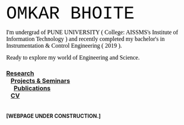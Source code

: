<body> 
<font size="50" style="font-family:courier;" color="Black">OMKAR BHOITE </font> 

</body> 

<br>


 <font size="3" style="font-family:roman;" color="Black"> I'm undergrad of PUNE UNIVERSITY ( College: AISSMS's Institute of Information Technology ) and recently completed my bachelor's in Instrumentation & Control Engineering ( 2019 ). </font> <br>


 <font size="3" style="font-family:roman;" color="Black"> Ready to explore my world of Engineering and Science.</font> <br>

###  [Research](r.md) <br> &ensp; [Projects & Seminars](pro.md)<br> &emsp; [Publications](p.md) <br> &ensp;  [CV](https://github.com/omkarbhoite25/Omkar/raw/master/Omkar_CV.pdf) <br><br>













**[WEBPAGE UNDER CONSTRUCTION.]**

